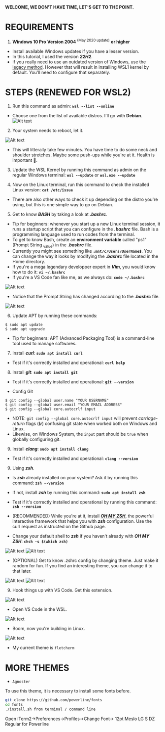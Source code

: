 **WELCOME, WE DON'T HAVE TIME, LET'S GET TO THE POINT.**

# REQUIREMENTS

1. **Windows 10 Pro** **Version 2004** <sup>(May 2020 update)</sup> **or higher**

- Install available Windows updates if you have a lesser version.
- In this tutorial, I used the version **_22H2_**.
- If you really need to use an outdated version of Windows, use the [legacy method](/wsl/legacy1909/Readme.Md). However that will result in installing WSL1 kernel by default. You'll need to configure that separately.

# STEPS (RENEWED FOR WSL2)

1. Run this command as admin: **`wsl --list --online`**

- Choose one from the list of available distros. I'll go with **Debian**.
  ![Alt text](/wsl/imgsrc/terminal_wsl_list_online.png?raw=true "Optional Title")

2. Your system needs to reboot, let it.

![Alt text](/wsl/imgsrc/installing_debian.png?raw=true "Optional Title")

- This will litterally take few minutes. You have time to do some neck and shoulder stretches. Maybe some push-ups while you're at it. Health is important 💪.

3. Update the WSL Kernel by running this command as admin on the regular Windows terminal: **`wsl --update`** or **`wsl.exe --update`**

4. Now on the Linux terminal, run this command to check the installed Linux version: **`cat /etc/issue`**

- There are also other ways to check it up depending on the distro you're using, but this is one simple way to go on Debian.

5. Get to know **_BASH_** by taking a look at **_.bashrc_**.

- Tip for beginners: whenever you start up a new Linux terminal session, it runs a startup script that you can configure in the **_.bashrc_** file. Bash is a programming language used to run codes from the terminal.
- To get to know Bash, create an **environment variable** called "ps1" (Prompt String <sub>value</sub>) in the **_.bashrc_** file.
- Currently you might see something like **`:mnt/c/Users/UserName$`**.
  You can change the way it looks by modifying the **_.bashrc_** file located in the Home directory.
- If you're a mega legendary developper expert in **_Vim_**, you would know how to do it: **`vi ~/.bashrc`**
- If you're a VS Code fan like me, as we always do: **`code ~/.bashrc`**

![Alt text](/wsl/imgsrc/vscode_first_bash_env_var.png?raw=true "Optional Title")

- Notice that the Prompt String has changed according to the **_.bashrc_** file.

![Alt text](/wsl/imgsrc/debian_ps1_modified.png?raw=true "Optional Title")

6. Update APT by running these commands:

```
$ sudo apt update
$ sudo apt upgrade
```

- Tip for beginners: APT (Advanced Packaging Tool) is a command-line tool used to manage softwares.

7. Install **_curl_**: **`sudo apt install curl`**

- Test if it's correctly installed and operational: **`curl help`**

8. Install **_git_**: **`sudo apt install git`**

- Test if it's correctly installed and operational: **`git --version`**

- Config Git

```
$ git config --global user.name "YOUR USERNAME"
$ git config --global user.email "YOUR EMAIL ADDRESS"
$ git config --global core.autocrlf input
```

- NOTE: `git config --global core.autocrlf input` will prevent _carriage-return_ flags (**_\r_**) confusing git state when worked both on Windows and Linux.
- Likewise, on Windows System, the `input` part should be `true` when globally configuring git.

9. Install **_clang_**: **`sudo apt install clang`**

- Test if it's correctly installed and operational: **`clang --version`**

9. Using **_zsh_**.

- Is **_zsh_** already installed on your system? Ask it by running this command: **`zsh --version`**

- If not, install **_zsh_** by running this command: **`sudo apt install zsh`**

- Test if it's correctly installed and operational by running this command: **`zsh --version`**

- (RECOMMENDED) While you're at it, install [**_OH MY ZSH_**](https://github.com/ohmyzsh/ohmyzsh), the powerful interactive framework that helps you with **_zsh_** configuration. Use the curl request as instructed on the Github page.

- Change your default shell to **_zsh_** if you haven't already with **_OH MY ZSH_**: **`chsh -s $(which zsh)`**

![Alt text](/wsl/imgsrc/github_oh_my_zsh.png?raw=true "Optional Title")
![Alt text](/wsl/imgsrc/zsh_oh_my_zsh.png?raw=true "Optional Title")

- (OPTIONAL) Get to know .zshrc config by changing theme. Just make it random for fun. If you find an interesting theme, you can change it to that later.

![Alt text](/wsl/imgsrc/vscode_zshrc_theme_random.png?raw=true "Optional Title")
![Alt text](/wsl/imgsrc/zsh_which_shell.png?raw=true "Optional Title")

9. Hook things up with VS Code. Get this extension.

![Alt text](/wsl/imgsrc/vscode_wsl_extension.png?raw=true "Optional Title")

- Open VS Code in the WSL.

![Alt text](/wsl/imgsrc/vscode_open_wsl_window.png?raw=true "Optional Title")

- Boom, now you're building in Linux.

![Alt text](/wsl/imgsrc/vscode_using_wsl.png?raw=true "Optional Title")

- My current theme is `fletcherm`

# MORE THEMES

- `Agnoster`

To use this theme, it is necessary to install some fonts before.

```bash
git clone https://github.com/powerline/fonts
cd fonts
./install.sh from terminal / command line
```

Open iTerm2->Preferences->Profiles->Change Font-> 12pt Meslo LG S DZ Regular for Powerline